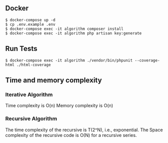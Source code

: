 ## Docker
```
$ docker-compose up -d
$ cp .env.example .env
$ docker-compose exec -it algorithm composer install
$ docker-compose exec -it algorithm php artisan key:generate
```

## Run Tests
```
$ docker-compose exec -it algorithm ./vendor/bin/phpunit --coverage-html ./html-coverage
```

## Time and memory complexity
### Iterative Algorithm

Time complexity is O(n)
Memory complexity is O(n)

### Recursive Algorithm

The time complexity of the recursive is T(2^N), i.e., exponential.
The Space complexity of the recursive code is O(N) for a recursive series.
